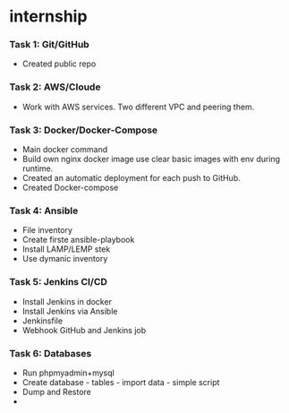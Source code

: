 # internship

### Task 1: Git/GitHub
* Created public repo

### Task 2: AWS/Cloude
* Work with AWS services. Two different VPC and peering them.

### Task 3: Docker/Docker-Compose
* Main docker command
* Build own nginx docker image use clear basic images with env during runtime.
* Created an automatic deployment for each push to GitHub.
* Created Docker-compose

### Task 4: Ansible
* File inventory
* Create firste ansible-playbook
* Install LAMP/LEMP stek
* Use dymanic inventory

### Task 5: Jenkins CI/CD
* Install Jenkins in docker
* Install Jenkins via Ansible
* Jenkinsfile
* Webhook GitHub and Jenkins job

### Task 6: Databases
* Run phpmyadmin+mysql
* Create database - tables - import data - simple script
* Dump and Restore
* 